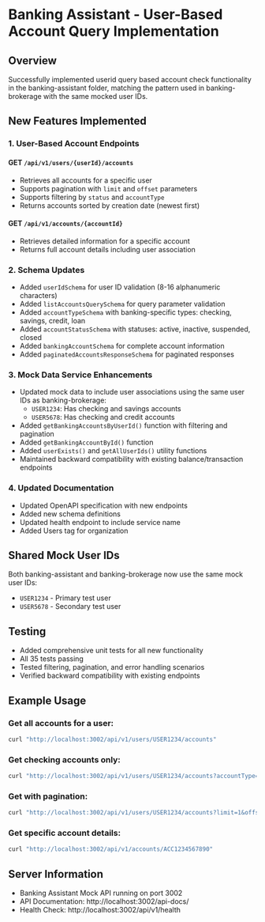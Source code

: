 # Banking Assistant - User-Based Account Query Implementation

## Overview
Successfully implemented userid query based account check functionality in the banking-assistant folder, matching the pattern used in banking-brokerage with the same mocked user IDs.

## New Features Implemented

### 1. User-Based Account Endpoints

#### GET `/api/v1/users/{userId}/accounts`
- Retrieves all accounts for a specific user
- Supports pagination with `limit` and `offset` parameters
- Supports filtering by `status` and `accountType`
- Returns accounts sorted by creation date (newest first)

#### GET `/api/v1/accounts/{accountId}`
- Retrieves detailed information for a specific account
- Returns full account details including user association

### 2. Schema Updates
- Added `userIdSchema` for user ID validation (8-16 alphanumeric characters)
- Added `listAccountsQuerySchema` for query parameter validation
- Added `accountTypeSchema` with banking-specific types: checking, savings, credit, loan
- Added `accountStatusSchema` with statuses: active, inactive, suspended, closed
- Added `bankingAccountSchema` for complete account information
- Added `paginatedAccountsResponseSchema` for paginated responses

### 3. Mock Data Service Enhancements
- Updated mock data to include user associations using the same user IDs as banking-brokerage:
  - `USER1234`: Has checking and savings accounts
  - `USER5678`: Has checking and credit accounts
- Added `getBankingAccountsByUserId()` function with filtering and pagination
- Added `getBankingAccountById()` function
- Added `userExists()` and `getAllUserIds()` utility functions
- Maintained backward compatibility with existing balance/transaction endpoints

### 4. Updated Documentation
- Updated OpenAPI specification with new endpoints
- Added new schema definitions
- Updated health endpoint to include service name
- Added Users tag for organization

## Shared Mock User IDs
Both banking-assistant and banking-brokerage now use the same mock user IDs:
- `USER1234` - Primary test user
- `USER5678` - Secondary test user

## Testing
- Added comprehensive unit tests for all new functionality
- All 35 tests passing
- Tested filtering, pagination, and error handling scenarios
- Verified backward compatibility with existing endpoints

## Example Usage

### Get all accounts for a user:
```bash
curl "http://localhost:3002/api/v1/users/USER1234/accounts"
```

### Get checking accounts only:
```bash
curl "http://localhost:3002/api/v1/users/USER1234/accounts?accountType=checking"
```

### Get with pagination:
```bash
curl "http://localhost:3002/api/v1/users/USER1234/accounts?limit=1&offset=0"
```

### Get specific account details:
```bash
curl "http://localhost:3002/api/v1/accounts/ACC1234567890"
```

## Server Information
- Banking Assistant Mock API running on port 3002
- API Documentation: http://localhost:3002/api-docs/
- Health Check: http://localhost:3002/api/v1/health
